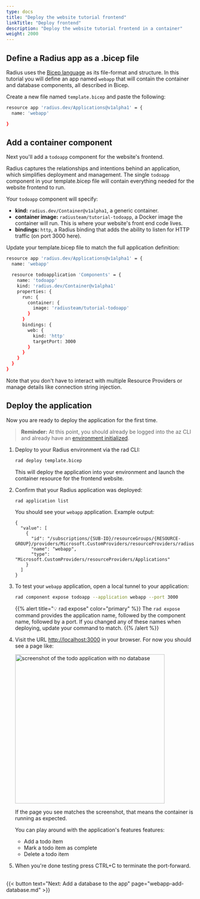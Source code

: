 ```yaml
---
type: docs
title: "Deploy the website tutorial frontend"
linkTitle: "Deploy frontend"
description: "Deploy the website tutorial frontend in a container"
weight: 2000
---
```



## Define a Radius app as a .bicep file

Radius uses the [Bicep language](https://docs.microsoft.com/en-us/azure/azure-resource-manager/templates/bicep-overview) as its file-format and structure. In this tutorial you will define an app named `webapp` that will contain the container and database components, all described in Bicep.

Create a new file named `template.bicep` and paste the following:

```sh
resource app 'radius.dev/Applications@v1alpha1' = {
  name: 'webapp'

}
```

## Add a container component 

Next you'll add a `todoapp` component for the website's frontend.

Radius captures the relationships and intentions behind an application, which simplifies deployment and management. The single `todoapp` component in your template.bicep file will contain everything needed for the website frontend to run. 

Your `todoapp` component will specify:  
- **kind:** `radius.dev/Container@v1alpha1`, a generic container. 
- **container image:** `radiusteam/tutorial-todoapp`, a Docker image the container will run. This is where your website's front end code lives. 
- **bindings:** `http`, a Radius binding that adds the ability to listen for HTTP traffic (on port 3000 here).




Update your template.bicep file to match the full application definition:

```sh
resource app 'radius.dev/Applications@v1alpha1' = {
  name: 'webapp'

  resource todoapplication 'Components' = {
    name: 'todoapp'
    kind: 'radius.dev/Container@v1alpha1'
    properties: {
      run: {
        container: {
          image: 'radiusteam/tutorial-todoapp'
        }
      }
      bindings: {
        web: {
          kind: 'http'
          targetPort: 3000
        }
      }
    }
  }
}
```

Note that you don't have to interact with multiple Resource Providers or manage details like connection string injection.   

## Deploy the application 

Now you are ready to deploy the application for the first time. 

> **Reminder:** At this point, you should already be logged into the az CLI and already have an [environment initialized](https://radapp.dev/getting-started/create-environment/). 

1. Deploy to your Radius environment via the rad CLI:

   ```sh
   rad deploy template.bicep
   ```

   This will deploy the application into your environment and launch the container resource for the frontend website. 

1. Confirm that your Radius application was deployed:

   ```sh
   rad application list
   ```
   
   You should see your `webapp` application. Example output: 
   ```
   {
     "value": [
       {
         "id": "/subscriptions/{SUB-ID}/resourceGroups/{RESOURCE-GROUP}/providers/Microsoft.CustomProviders/resourceProviders/radius/Applications/webapp",
         "name": "webapp",
         "type": "Microsoft.CustomProviders/resourceProviders/Applications"
       }
     ]
   }
   ```

1. To test your `webapp` application, open a local tunnel to your application:

   ```sh
   rad component expose todoapp --application webapp --port 3000
   ```

   {{% alert title="💡 rad expose" color="primary" %}}
   The `rad expose` command provides the application name, followed by the component name, followed by a port. If you changed any of these names when deploying, update your command to match.
   {{% /alert %}}

1. Visit the URL [http://localhost:3000](http://localhost:3000) in your browser. For now you should see a page like:

   <img src="todoapp-nodb.png" width="400" alt="screenshot of the todo application with no database">

   If the page you see matches the screenshot, that means the container is running as expected. 

   You can play around with the application's features features:
   - Add a todo item
   - Mark a todo item as complete
   - Delete a todo item

1. When you're done testing press CTRL+C to terminate the port-forward.

<br>{{< button text="Next: Add a database to the app" page="webapp-add-database.md" >}}
